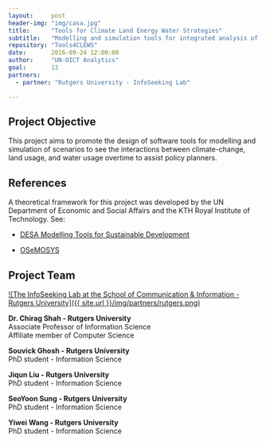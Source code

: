 ```yaml
---
layout:     post
header-img: "img/casa.jpg"
title:      "Tools for Climate Land Energy Water Strategies"
subtitle:   "Modelling and simulation tools for integrated analysis of the interlinkages between climate, land, materials, energy and water in our planet."
repository: "Tools4CLEWS"
date:       2016-09-24 12:00:00
author:     "UN-OICT Analytics"
goal:		13
partners:   
  - partner: "Rutgers University - InfoSeeking Lab"

---
```

Project Objective
------------

This project aims to promote the design of software tools for modelling and simulation of scenarios to see the interactions between climate-change, land usage, and water usage overtime to assist policy planners.


References
------------
A theoretical framework for this project was developed by the UN Department of Economic and Social Affairs and the KTH Royal Institute of Technology. See:

- [DESA Modelling Tools for Sustainable Development](https://unite.un.org/sites/unite.un.org/files/app-globalclews-v-1-0/landingpage.html)

- [OSeMOSYS](http://www.osemosys.org/)


Project Team
------------

[![The InfoSeeking Lab at the School of Communication & Information - Rutgers University]({{ site.url }}/img/partners/rutgers.png)](http://www.infoseeking.org/)

**Dr. Chirag Shah - Rutgers University**  
Associate Professor of Information Science  
Affiliate member of Computer Science


**Souvick Ghosh - Rutgers University**  
PhD student - Information Science


**Jiqun Liu - Rutgers University**  
PhD student - Information Science


**SeoYoon Sung - Rutgers University**  
PhD student - Information Science


**Yiwei Wang - Rutgers University**  
PhD student - Information Science
